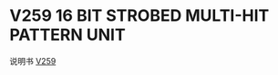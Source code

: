 <!-- V259.md --- 
;; 
;; Description: 
;; Author: Hongyi Wu(吴鸿毅)
;; Email: wuhongyi@qq.com 
;; Created: 四 6月  1 15:16:33 2017 (+0800)
;; Last-Updated: 五 6月  2 18:16:49 2017 (+0800)
;;           By: Hongyi Wu(吴鸿毅)
;;     Update #: 2
;; URL: http://wuhongyi.cn -->

# V259   16 BIT STROBED MULTI-HIT PATTERN UNIT

说明书 [V259](http://wuhongyi.cn/DAQNote/pdf/ElectronicsModules/CAEN/v259_rev0.pdf)


<!-- V259.md ends here -->
